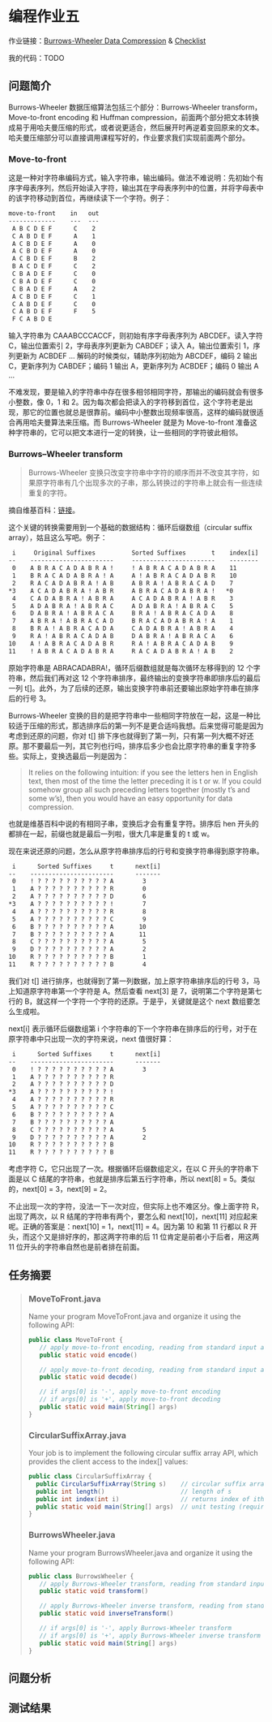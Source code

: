 # 编程作业五

作业链接：[Burrows-Wheeler Data Compression](http://coursera.cs.princeton.edu/algs4/assignments/burrows.html) & [Checklist](http://coursera.cs.princeton.edu/algs4/checklists/burrows.html)

我的代码：TODO

## 问题简介

Burrows-Wheeler 数据压缩算法包括三个部分：Burrows-Wheeler transform，Move-to-front encoding 和 Huffman compression，前面两个部分把文本转换成易于用哈夫曼压缩的形式，或者说更适合，然后展开时再逆着变回原来的文本。哈夫曼压缩部分可以直接调用课程写好的，作业要求我们实现前面两个部分。

### Move-to-front

这是一种对字符串编码方式，输入字符串，输出编码。做法不难说明：先初始个有序字母表序列，然后开始读入字符，输出其在字母表序列中的位置，并将字母表中的该字符移动到首位，再继续读下一个字符。例子：

```txt
move-to-front    in   out
-------------    ---  ---
 A B C D E F      C    2
 C A B D E F      A    1
 A C B D E F      A    0
 A C B D E F      A    0
 A C B D E F      B    2
 B A C D E F      C    2
 C B A D E F      C    0
 C B A D E F      C    0
 C B A D E F      A    2
 A C B D E F      C    1
 C A B D E F      C    0
 C A B D E F      F    5
 F C A B D E  
```

输入字符串为 CAAABCCCACCF，则初始有序字母表序列为 ABCDEF。读入字符 C，输出位置索引 2，字母表序列更新为 CABDEF；读入 A，输出位置索引 1，序列更新为 ACBDEF ... 解码的时候类似，辅助序列初始为 ABCDEF，编码 2 输出 C，更新序列为 CABDEF；编码 1 输出 A，更新序列为 ACBDEF；编码 0 输出 A ...

不难发现，要是输入的字符串中存在很多相邻相同字符，那输出的编码就会有很多小整数，像 0，1 和 2。因为每次都会把读入的字符移到首位，这个字符老是出现，那它的位置也就总是很靠前。编码中小整数出现频率很高，这样的编码就很适合再用哈夫曼算法来压缩。而 Burrows-Wheeler 就是为 Move-to-front 准备这种字符串的，它可以把文本进行一定的转换，让一些相同的字符彼此相邻。

### Burrows–Wheeler transform

> Burrows-Wheeler 变换只改变字符串中字符的顺序而并不改变其字符，如果原字符串有几个出现多次的子串，那么转换过的字符串上就会有一些连续重复的字符。

摘自维基百科：[链接](https://zh.wikipedia.org/zh-hans/Burrows-Wheeler%E5%8F%98%E6%8D%A2)。

这个关键的转换需要用到一个基础的数据结构：循环后缀数组（circular suffix array），姑且这么写吧。例子：

```txt
 i     Original Suffixes          Sorted Suffixes       t    index[i]
--    -----------------------     -----------------------    --------
 0    A B R A C A D A B R A !     ! A B R A C A D A B R A    11
 1    B R A C A D A B R A ! A     A ! A B R A C A D A B R    10
 2    R A C A D A B R A ! A B     A B R A ! A B R A C A D    7
*3    A C A D A B R A ! A B R     A B R A C A D A B R A !   *0
 4    C A D A B R A ! A B R A     A C A D A B R A ! A B R    3
 5    A D A B R A ! A B R A C     A D A B R A ! A B R A C    5
 6    D A B R A ! A B R A C A     B R A ! A B R A C A D A    8
 7    A B R A ! A B R A C A D     B R A C A D A B R A ! A    1
 8    B R A ! A B R A C A D A     C A D A B R A ! A B R A    4
 9    R A ! A B R A C A D A B     D A B R A ! A B R A C A    6
10    A ! A B R A C A D A B R     R A ! A B R A C A D A B    9
11    ! A B R A C A D A B R A     R A C A D A B R A ! A B    2
```

原始字符串是 ABRACADABRA!，循环后缀数组就是每次循环左移得到的 12 个字符串，然后我们再对这 12 个字符串排序，最终输出的变换字符串即排序后的最后一列 t[]。此外，为了后续的还原，输出变换字符串前还要输出原始字符串在排序后的行号 3。

Burrows-Wheeler 变换的目的是把字符串中一些相同字符放在一起，这是一种比较适于压缩的形式，那选排序后的第一列不是更合适吗我想。后来觉得可能是因为考虑到还原的问题，你对 t[] 排下序也就得到了第一列，只有第一列大概不好还原。那不要最后一列，其它列也行吗，排序后多少也会比原字符串的重复字符多些。实际上，变换选最后一列是因为：

>It relies on the following intuition: if you see the letters hen in English text, then most of the time the letter preceding it is t or w. If you could somehow group all such preceding letters together (mostly t’s and some w’s), then you would have an easy opportunity for data compression.

也就是维基百科中说的有相同子串，变换后才会有重复字符。排序后 hen 开头的都排在一起，前缀也就是最后一列啦，很大几率是重复的 t 或 w。

现在来说还原的问题，怎么从原字符串排序后的行号和变换字符串得到原字符串。

```txt
 i      Sorted Suffixes     t      next[i]
--    -----------------------      -------
 0    ! ? ? ? ? ? ? ? ? ? ? A        3
 1    A ? ? ? ? ? ? ? ? ? ? R        0
 2    A ? ? ? ? ? ? ? ? ? ? D        6
*3    A ? ? ? ? ? ? ? ? ? ? !        7
 4    A ? ? ? ? ? ? ? ? ? ? R        8
 5    A ? ? ? ? ? ? ? ? ? ? C        9
 6    B ? ? ? ? ? ? ? ? ? ? A       10
 7    B ? ? ? ? ? ? ? ? ? ? A       11
 8    C ? ? ? ? ? ? ? ? ? ? A        5
 9    D ? ? ? ? ? ? ? ? ? ? A        2
10    R ? ? ? ? ? ? ? ? ? ? B        1
11    R ? ? ? ? ? ? ? ? ? ? B        4
```

我们对 t[] 进行排序，也就得到了第一列数据，加上原字符串排序后的行号 3，马上知道原字符串第一个字符是 A。然后查看 next[3] 是 7，说明第二个字符是第七行的 B，就这样一个字符一个字符的还原。于是乎，关键就是这个 next 数组要怎么生成啦。

next[i] 表示循环后缀数组第 i 个字符串的下一个字符串在排序后的行号，对于在原字符串中只出现一次的字符来说，next 值很好算：

```txt
 i      Sorted Suffixes     t      next[i]
--    -----------------------      -------
 0    ! ? ? ? ? ? ? ? ? ? ? A        3
 1    A ? ? ? ? ? ? ? ? ? ? R
 2    A ? ? ? ? ? ? ? ? ? ? D
*3    A ? ? ? ? ? ? ? ? ? ? !
 4    A ? ? ? ? ? ? ? ? ? ? R
 5    A ? ? ? ? ? ? ? ? ? ? C
 6    B ? ? ? ? ? ? ? ? ? ? A
 7    B ? ? ? ? ? ? ? ? ? ? A
 8    C ? ? ? ? ? ? ? ? ? ? A        5
 9    D ? ? ? ? ? ? ? ? ? ? A        2
10    R ? ? ? ? ? ? ? ? ? ? B
11    R ? ? ? ? ? ? ? ? ? ? B
```

考虑字符 C，它只出现了一次。根据循环后缀数组定义，在以 C 开头的字符串下面是以 C 结尾的字符串，也就是排序后第五行字符串，所以 next[8] = 5。类似的，next[0] = 3，next[9] = 2。

不止出现一次的字符，没法一下一次对应，但实际上也不难区分。像上面字符 R，出现了两次，以 R 结尾的字符串有两个，要怎么和 next[10]，next[11] 对应起来呢。正确的答案是：next[10] = 1，next[11] = 4。因为第 10 和第 11 行都以 R 开头，而这个又是排好序的，那这两字符串的后 11 位肯定是前者小于后者，用这两 11 位开头的字符串自然也是前者排在前面。

## 任务摘要

>### MoveToFront.java
>
>Name your program MoveToFront.java and organize it using the following API:
>
>```java
>public class MoveToFront {
>    // apply move-to-front encoding, reading from standard input and writing to standard output
>    public static void encode()
>
>    // apply move-to-front decoding, reading from standard input and writing to standard output
>    public static void decode()
>
>    // if args[0] is '-', apply move-to-front encoding
>    // if args[0] is '+', apply move-to-front decoding
>    public static void main(String[] args)
>}
>```
>
>### CircularSuffixArray.java
>
>Your job is to implement the following circular suffix array API, which provides the client access to the index[] values:
>```java
>public class CircularSuffixArray {
>   public CircularSuffixArray(String s)    // circular suffix array of s
>   public int length()                     // length of s
>   public int index(int i)                 // returns index of ith sorted suffix
>   public static void main(String[] args)  // unit testing (required)
>}
>```
>
>### BurrowsWheeler.java
>
>Name your program BurrowsWheeler.java and organize it using the following API:
>```java
>public class BurrowsWheeler {
>    // apply Burrows-Wheeler transform, reading from standard input and writing to standard output
>    public static void transform()
>
>    // apply Burrows-Wheeler inverse transform, reading from standard input and writing to standard output
>    public static void inverseTransform()
>
>    // if args[0] is '-', apply Burrows-Wheeler transform
>    // if args[0] is '+', apply Burrows-Wheeler inverse transform
>    public static void main(String[] args)
>}
>```

## 问题分析

## 测试结果